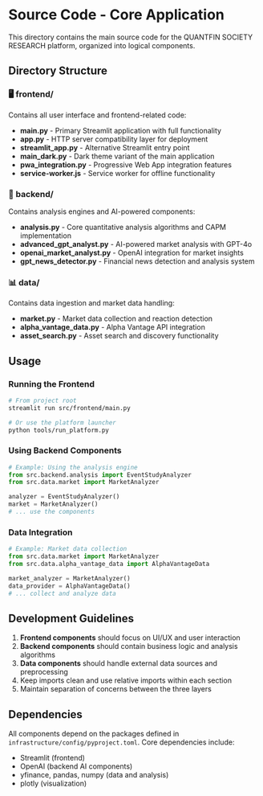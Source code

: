 # Source Code - Core Application

This directory contains the main source code for the QUANTFIN SOCIETY RESEARCH platform, organized into logical components.

## Directory Structure

### 🖥️ frontend/
Contains all user interface and frontend-related code:
- **main.py** - Primary Streamlit application with full functionality
- **app.py** - HTTP server compatibility layer for deployment
- **streamlit_app.py** - Alternative Streamlit entry point
- **main_dark.py** - Dark theme variant of the main application
- **pwa_integration.py** - Progressive Web App integration features
- **service-worker.js** - Service worker for offline functionality

### 🧠 backend/
Contains analysis engines and AI-powered components:
- **analysis.py** - Core quantitative analysis algorithms and CAPM implementation
- **advanced_gpt_analyst.py** - AI-powered market analysis with GPT-4o
- **openai_market_analyst.py** - OpenAI integration for market insights
- **gpt_news_detector.py** - Financial news detection and analysis system

### 📊 data/
Contains data ingestion and market data handling:
- **market.py** - Market data collection and reaction detection
- **alpha_vantage_data.py** - Alpha Vantage API integration
- **asset_search.py** - Asset search and discovery functionality

## Usage

### Running the Frontend
```bash
# From project root
streamlit run src/frontend/main.py

# Or use the platform launcher
python tools/run_platform.py
```

### Using Backend Components
```python
# Example: Using the analysis engine
from src.backend.analysis import EventStudyAnalyzer
from src.data.market import MarketAnalyzer

analyzer = EventStudyAnalyzer()
market = MarketAnalyzer()
# ... use the components
```

### Data Integration
```python
# Example: Market data collection
from src.data.market import MarketAnalyzer
from src.data.alpha_vantage_data import AlphaVantageData

market_analyzer = MarketAnalyzer()
data_provider = AlphaVantageData()
# ... collect and analyze data
```

## Development Guidelines

1. **Frontend components** should focus on UI/UX and user interaction
2. **Backend components** should contain business logic and analysis algorithms
3. **Data components** should handle external data sources and preprocessing
4. Keep imports clean and use relative imports within each section
5. Maintain separation of concerns between the three layers

## Dependencies

All components depend on the packages defined in `infrastructure/config/pyproject.toml`.
Core dependencies include:
- Streamlit (frontend)
- OpenAI (backend AI components)
- yfinance, pandas, numpy (data and analysis)
- plotly (visualization)